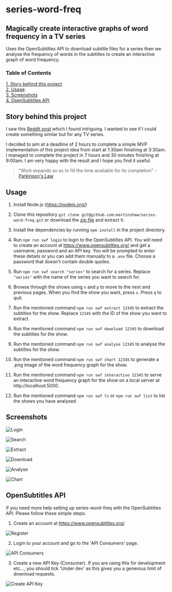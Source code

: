 # series-word-freq

## Magically create interactive graphs of word frequency in a TV series

Uses the OpenSubtitles API to download subtitle files for a series then we analyse the frequency of words in the subtitles to create an interactive graph of word frequency.

### Table of Contents
[ 1. Story behind this project](#story-behind-this-project)  
[ 2. Usage](#usage)  
[ 3. Screenshots](#screenshots)  
[ 4. OpenSubtitles API](#opensubtitles-api)

## Story behind this project

I saw this [Reddit post](https://old.reddit.com/r/SeveranceAppleTVPlus/comments/1ijju2m/data_visualizing_who_talks_when_by_episode/) which I found intriguing. I wanted to see if I could create something similar but for any TV series.

I decided to aim at a deadline of 2 hours to complete a simple MVP implementation of this project idea from start at 1:30am finishing at 3:30am. I managed to complete the project in 7 hours and 30 minutes finishing at 9:00am. I am very happy with the result and I hope you find it useful.

> "Work expands so as to fill the time available for its completion" - [Parkinson's Law](https://en.wikipedia.org/wiki/Parkinson%27s_law)

## Usage

1. Install Node.js (https://nodejs.org/)

2. Clone this repository `git clone git@github.com:martinshaw/series-word-freq.git` or download the [zip file](https://github.com/martinshaw/series-word-freq/archive/refs/heads/master.zip) and extract it.

3. Install the dependencies by running `npm install` in the project directory.

4. Run `npm run swf login` to login to the OpenSubtitles API. You will need to create an account at https://www.opensubtitles.org/ and get a username, password and an API key. You will be prompted to enter these details or you can add them manually to a `.env` file. Choose a password that doesn't contain double quotes.

4. Run `npm run swf search "series"` to search for a series. Replace `"series"` with the name of the series you want to search for.

5. Browse through the shows using `n` and `p` to move to the next and previous pages. When you find the show you want, press `s`. Press `q` to quit.

6. Run the mentioned command `npm run swf extract 12345` to extract the subtitles for the show. Replace `12345` with the ID of the show you want to extract.

7. Run the mentioned command `npm run swf download 12345` to download the subtitles for the show.

8. Run the mentioned command `npm run swf analyse 12345` to analyse the subtitles for the show.

9. Run the mentioned command `npm run swf chart 12345` to generate a .png image of the word frequency graph for the show.

10. Run the mentioned command `npm run swf interactive 12345` to serve an interactive word frequency graph for the show on a local server at http://localhost:5000.

11. Run the mentioned command `npm run swf ls` or `npm run swf list` to list the shows you have analysed.

## Screenshots

![Login](./screenshots/login.jpg)

![Search](./screenshots/search.jpg)

![Extract](./screenshots/extract.jpg)

![Download](./screenshots/download.jpg)

![Analyse](./screenshots/analyse.jpg)

![Chart](./screenshots/chart.jpg)

## OpenSubtitles API

If you need more help setting up series-word-freq with the OpenSubtitles API. Please follow these simple steps:

1. Create an account at https://www.opensubtitles.org/

![Register](./screenshots/os_1.jpg)

2. Login to your account and go to the 'API Consumers' page.

![API Consumers](./screenshots/os_2.jpg)

3. Create a new API Key (Consumer). If you are using this for development etc..., you should tick 'Under dev' as this gives you a generous limit of download requests.

![Create API Key](./screenshots/os_3.jpg)